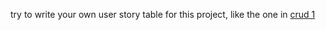 try to write your own user story table for this project, like the one in [crud 1](../to-study-crud-1)